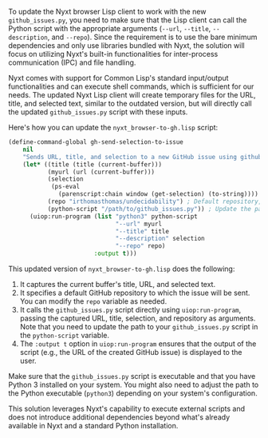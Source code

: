 To update the Nyxt browser Lisp client to work with the new `github_issues.py`, you need to make sure that the Lisp client can call the Python script with the appropriate arguments (`--url`, `--title`, `--description`, and `--repo`). Since the requirement is to use the bare minimum dependencies and only use libraries bundled with Nyxt, the solution will focus on utilizing Nyxt's built-in functionalities for inter-process communication (IPC) and file handling.

Nyxt comes with support for Common Lisp's standard input/output functionalities and can execute shell commands, which is sufficient for our needs. The updated Nyxt Lisp client will create temporary files for the URL, title, and selected text, similar to the outdated version, but will directly call the updated `github_issues.py` script with these inputs.

Here's how you can update the `nyxt_browser-to-gh.lisp` script:

```lisp
(define-command-global gh-send-selection-to-issue
    nil
    "Sends URL, title, and selection to a new GitHub issue using github_issues.py"
    (let* ((title (title (current-buffer)))
           (myurl (url (current-buffer)))
           (selection
            (ps-eval
              (parenscript:chain window (get-selection) (to-string))))
           (repo "irthomasthomas/undecidability") ; Default repository, change as needed
           (python-script "/path/to/github_issues.py")) ; Update the path to your github_issues.py script
      (uiop:run-program (list "python3" python-script
                              "--url" myurl
                              "--title" title
                              "--description" selection
                              "--repo" repo)
                        :output t)))
```

This updated version of `nyxt_browser-to-gh.lisp` does the following:

1. It captures the current buffer's title, URL, and selected text.
2. It specifies a default GitHub repository to which the issue will be sent. You can modify the `repo` variable as needed.
3. It calls the `github_issues.py` script directly using `uiop:run-program`, passing the captured URL, title, selection, and repository as arguments. Note that you need to update the path to your `github_issues.py` script in the `python-script` variable.
4. The `:output t` option in `uiop:run-program` ensures that the output of the script (e.g., the URL of the created GitHub issue) is displayed to the user.

Make sure that the `github_issues.py` script is executable and that you have Python 3 installed on your system. You might also need to adjust the path to the Python executable (`python3`) depending on your system's configuration.

This solution leverages Nyxt's capability to execute external scripts and does not introduce additional dependencies beyond what's already available in Nyxt and a standard Python installation.
